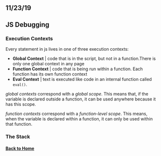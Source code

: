 ## 11/23/19

## JS Debugging

### Execution Contexts

Every statement in js lives in one of three execution contexts: 

- **Global Context** | code that is in the script, but not in a function.There is only one global context in any page
- **Function Context** | code that is being run within a function. Each function has its own function context
- **Eval Context** | text is executed like code in an internal function called `eval()`.

_global contexts_ correspond with a _global scope_. This means that, if the variable is declared outside a function, it can be used anywhere because it has this scope.

_function contexts_ correspond with a _function-level scope_. This means, when the variable is declared within a function, it can only be used within that function.

### The Stack




#### [Back to Home](index.md)